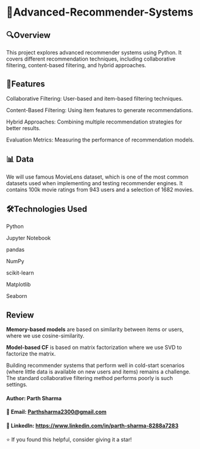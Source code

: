 # 📌Advanced-Recommender-Systems
## 🔍Overview
This project explores advanced recommender systems using Python. It covers different recommendation techniques, including collaborative filtering, content-based filtering, and hybrid approaches.

## 🎯Features

Collaborative Filtering: User-based and item-based filtering techniques.

Content-Based Filtering: Using item features to generate recommendations.

Hybrid Approaches: Combining multiple recommendation strategies for better results.

Evaluation Metrics: Measuring the performance of recommendation models.

## 📊 Data
We will use famous MovieLens dataset, which is one of the most common datasets used when implementing and testing recommender engines. It contains 100k movie ratings from 943 users and a selection of 1682 movies.


## 🛠️Technologies Used

Python

Jupyter Notebook

pandas

NumPy

scikit-learn

Matplotlib

Seaborn

## Review

**Memory-based models** are based on similarity between items or users, where we use cosine-similarity.

**Model-based CF** is based on matrix factorization where we use SVD to factorize the matrix.

Building recommender systems that perform well in cold-start scenarios (where little data is available on new users and items) remains a challenge. The standard collaborative filtering method performs poorly is such settings. 

#### Author: Parth Sharma
#### 📧 Email: Parthsharma2300@gmail.com
#### 🔗 LinkedIn: https://www.linkedin.com/in/parth-sharma-8288a7283
⭐ If you found this helpful, consider giving it a star!
